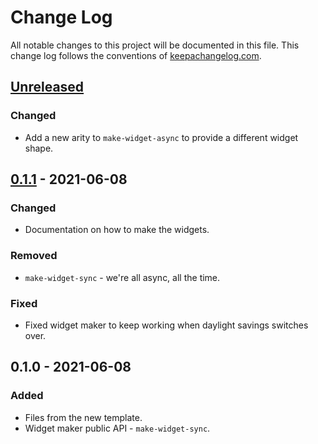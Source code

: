 # Change Log
All notable changes to this project will be documented in this file. This change log follows the conventions of [keepachangelog.com](http://keepachangelog.com/).

## [Unreleased]
### Changed
- Add a new arity to `make-widget-async` to provide a different widget shape.

## [0.1.1] - 2021-06-08
### Changed
- Documentation on how to make the widgets.

### Removed
- `make-widget-sync` - we're all async, all the time.

### Fixed
- Fixed widget maker to keep working when daylight savings switches over.

## 0.1.0 - 2021-06-08
### Added
- Files from the new template.
- Widget maker public API - `make-widget-sync`.

[Unreleased]: https://github.com/your-name/functional-programming-clojure/compare/0.1.1...HEAD
[0.1.1]: https://github.com/your-name/functional-programming-clojure/compare/0.1.0...0.1.1
